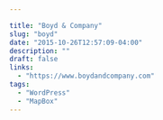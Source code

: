 ```yaml
---

title: "Boyd & Company"
slug: "boyd"
date: "2015-10-26T12:57:09-04:00"
description: ""
draft: false
links:
  - "https://www.boydandcompany.com"
tags:
  - "WordPress"
  - "MapBox"
---
```

